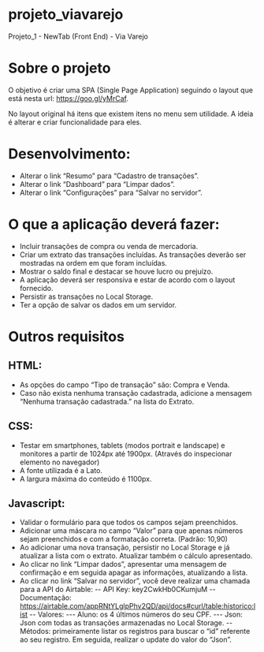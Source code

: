 # projeto_viavarejo
Projeto_1 - NewTab (Front End) - Via Varejo

# Sobre o projeto
O objetivo é criar uma SPA (Single Page Application) seguindo o layout que está nesta url: https://goo.gl/yMrCaf.

No layout original há itens que existem itens no menu sem utilidade. A ideia é alterar e criar funcionalidade para eles.

# Desenvolvimento:
- Alterar o link “Resumo” para “Cadastro de transações”.
- Alterar o link “Dashboard” para “Limpar dados”.
- Alterar o link “Configurações” para “Salvar no servidor”.

# O que a aplicação deverá fazer:
- Incluir transações de compra ou venda de mercadoria.
- Criar um extrato das transações incluídas. As transações deverão ser mostradas na ordem em que foram incluídas.
- Mostrar o saldo final e destacar se houve lucro ou prejuízo.
- A aplicação deverá ser responsiva e estar de acordo com o layout fornecido.
- Persistir as transações no Local Storage.
- Ter a opção de salvar os dados em um servidor.

# Outros requisitos

## HTML:
- As opções do campo “Tipo de transação” são: Compra e Venda.
- Caso não exista nenhuma transação cadastrada, adicione a mensagem “Nenhuma transação cadastrada.” na lista do Extrato.

## CSS:
- Testar em smartphones, tablets (modos portrait e landscape) e monitores a partir de 1024px até 1900px. (Através do inspecionar elemento no navegador)
- A fonte utilizada é a Lato.
- A largura máxima do conteúdo é 1100px.

## Javascript:
- Validar o formulário para que todos os campos sejam preenchidos.
- Adicionar uma máscara no campo “Valor” para que apenas números sejam preenchidos e com a formatação correta. (Padrão: 10,90)
- Ao adicionar uma nova transação, persistir no Local Storage e já atualizar a lista com o extrato. Atualizar também o cálculo apresentado.
- Ao clicar no link “Limpar dados”, apresentar uma mensagem de confirmação e em seguida apagar as informações, atualizando a lista.
- Ao clicar no link “Salvar no servidor”, você deve realizar uma chamada para a API do Airtable: 
-- API Key: key2CwkHb0CKumjuM
-- Documentação: https://airtable.com/appRNtYLglpPhv2QD/api/docs#curl/table:historico:list
-- Valores:
--- Aluno: os 4 últimos números do seu CPF.
--- Json: Json com todas as transações armazenadas no Local Storage.
-- Métodos: primeiramente listar os registros para buscar o “id” referente ao seu registro. Em seguida, realizar o update do valor do “Json”.
